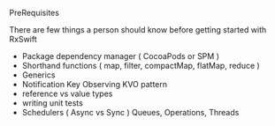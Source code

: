 PreRequisites


There are few things a person should know before getting started with RxSwift


- Package dependency manager ( CocoaPods or SPM )
- Shorthand functions ( map, filter, compactMap, flatMap, reduce )
- Generics
- Notification Key Observing KVO pattern
- reference vs value types
- writing unit tests
- Schedulers ( Async vs Sync ) Queues, Operations, Threads